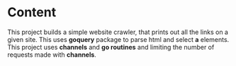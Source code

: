# Content

This project builds a simple website crawler, that prints out all the links on a given site.
This uses **goquery** package to parse html and select __a__ elements.
This project uses **channels** and **go routines** and limiting the number of requests made with **channels**.
